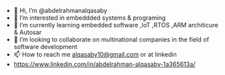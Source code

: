 - 👋 Hi, I’m @abdelrahmanalqasaby
- 👀 I’m interested in embeddded systems & programing
- 🌱 I’m currently learning embedded software ,IoT ,RTOS ,ARM architicure & Autosar
- 💞️ I’m looking to collaborate on multinational companies in the field of software development
- 📫 How to reach me alqasaby10@gmail.com or at linkedin 
- https://www.linkedin.com/in/abdelrahman-alqasaby-1a365613a/

<!---
abdelrahmanalqasaby/abdelrahmanalqasaby is a ✨ special ✨ repository because its `README.md` (this file) appears on your GitHub profile.
You can click the Preview link to take a look at your changes.
--->
